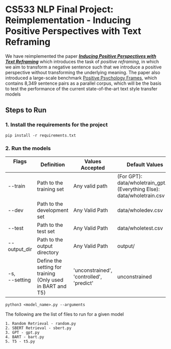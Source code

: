 # CS533 NLP Final Project: Reimplementation - Inducing Positive Perspectives with Text Reframing

We have reimplemented the paper [***Inducing Positive Perspectives with Text Reframing***](https://aclanthology.org/2022.acl-long.257/) which introduces the task of *positive reframing*, in which we aim to transform a negative sentence such that we introduce a positive perspective without transforming the underlying meaning. The paper also introduced a large-scale benchmark [Positive Psychology Frames](https://github.com/SALT-NLP/positive-frames), which contains 8,349 sentence pairs as a parallel corpus, which will be the basis to test the performance of the current state-of-the-art text style transfer models

## Steps to Run

### 1. Install the requirements for the project

```
pip install -r requirements.txt
```

### 2. Run the models
|   Flags  &nbsp;&nbsp;&nbsp;&nbsp;&nbsp;&nbsp;&nbsp;&nbsp;&nbsp;&nbsp;&nbsp;&nbsp;&nbsp; | Definition | Values Accepted| Default Values|
|---------------|----------|----------------|-----------------|
| --train | Path to the training set | Any valid path | (For GPT): data/wholetrain_gpt.txt <br/>(Everything Else): data/wholetrain.csv|
| --dev | Path to the development set | Any Valid Path | data/wholedev.csv
| --test | Path to the test set | Any Valid Path | data/wholetest.csv|
| --output_dir | Path to the output directory| Any Valid Path | output/|
| -s, <br/> --setting | Define the setting for training (Only used in BART and T5)| 'unconstrained', 'controlled', 'predict' | unconstrained|

```
python3 <model_name>.py --arguments
```
The following are the list of files to run for a given model

    1. Random Retrieval - random.py
    2. SBERT Retrieval - sbert.py
    3. GPT - gpt.py
    4. BART - bart.py
    5. T5 - t5.py


